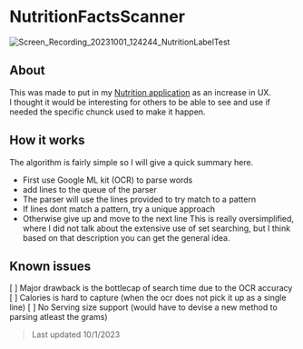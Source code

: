 # NutritionFactsScanner
![Screen_Recording_20231001_124244_NutritionLabelTest](https://github.com/EthanNgit/NutritionFactsScanner/assets/105979510/a0e7c70d-64d0-4c51-9066-c6e055c6344b)
## About
This was made to put in my [Nutrition application]([https://pages.github.com/](https://github.com/EthanNgit/NutritionProject)https://github.com/EthanNgit/NutritionProject) as an increase in UX. </br>
I thought it would be interesting for others to be able to see and use if needed the specific chunck used to make it happen. </br>
## How it works
The algorithm is fairly simple so I will give a quick summary here.
- First use Google ML kit (OCR) to parse words
- add lines to the queue of the parser
- The parser will use the lines provided to try match to a pattern
- If lines dont match a pattern, try a unique approach
- Otherwise give up and move to the next line
This is really oversimplified, where I did not talk about the extensive use of set searching, but I think based on that description you can get the general idea.</br>
## Known issues
[ ] Major drawback is the bottlecap of search time due to the OCR accuracy
[ ] Calories is hard to capture (when the ocr does not pick it up as a single line)
[ ] No Serving size support (would have to devise a new method to parsing atleast the grams)
</br>
> Last updated 10/1/2023
